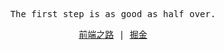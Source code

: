 <p align="center">
  <samp>
    <span>The first step is as good as half over.</span>
  </samp>
</p>

<p align="center">
  <samp>
    <a href="https://github.com/mzhujihui/road-to-fe">前端之路</a> |
    <a href="https://juejin.cn/user/184373686320776">掘金</a>
  </samp>
</p>

